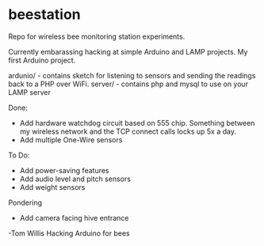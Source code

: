 # beestation
Repo for wireless bee monitoring station experiments.

Currently embarassing hacking at simple Arduino and LAMP projects.  My first Arduino project.

ardunio/ - contains sketch for listening to sensors and sending the readings back to a PHP over WiFi.
server/ - contains php and mysql to use on your LAMP server

Done:
 * Add hardware watchdog circuit based on 555 chip. Something between my wireless network and the TCP connect calls locks up 5x a day.
 * Add multiple One-Wire sensors

To Do:
 * Add power-saving features
 * Add audio level and pitch sensors
 * Add weight sensors

Pondering
 * Add camera facing hive entrance 

-Tom Willis
Hacking Arduino for bees
